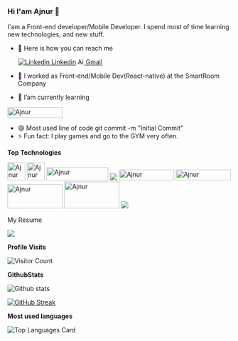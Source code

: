 ### Hi I'am Ajnur 👋


I'am a Front-end developer/Mobile Developer. I spend most of time learning new technologies, and new stuff.


- 🔭 Here is how you can reach me
 
     [![Linkedin](https://i.stack.imgur.com/gVE0j.png) Linkedin](https://linkedin.com/in/ajnur-radovic)
     <a href='mailto:ajnurradovic1@gmail.com'>
     <img src='https://findicons.com/files/icons/1696/once/48/mail.png' width="14" height="14" alt='Ajnur'/>
     Gmail
     </a>

- 👯 I worked as Front-end/Mobile Dev(React-native) at the SmartRoom Company
- 🌱 I’am currently learning 
<img src='https://camo.githubusercontent.com/bdc2ad7847367dd9c66145d51470095066fcb1ac514b26e2a2785f7ae96a1f1f/68747470733a2f2f696d672e736869656c64732e696f2f62616467652f2d4e6f64656a732d3343383733413f7374796c653d666f722d7468652d6261646765266c6162656c436f6c6f723d626c61636b266c6f676f3d6e6f64652e6a73266c6f676f436f6c6f723d334338373341'                           width="124" height="24"   alt='Ajnur'>


- 😄 Most used line of code git commit -m "Initial Commit"
- ⚡ Fun fact: I play games and go to the GYM very often.



<strong>Top Technologies</strong>

<a>
<img src='https://cdn0.iconfinder.com/data/icons/social-network-7/50/22-512.png' width="40" height="40" alt='Ajnur'></img> 
<img src='https://www.kindpng.com/picc/m/464-4640184_css3-png-download-css-icon-transparent-png.png' width="40" height="40" alt='Ajnur'></img> 
<img src='http://tailwind1-wpengine.netdna-ssl.com/wp-content/uploads/2014/03/logo-1024x274.png' width="139" height="29" alt='Ajnur'></img> 
</a>
<img src='https://camo.githubusercontent.com/82cd498d68f1929233bffb5d3bd2229cb0a97728b4983ee3a607c1941a9c9b7b/68747470733a2f2f696d672e736869656c64732e696f2f62616467652f2d4a6176617363726970742d4630444234463f7374796c653d666f722d7468652d6261646765266c6162656c436f6c6f723d626c61636b266c6f676f3d6a617661736372697074266c6f676f436f6c6f723d463044423446'/>
<img src='https://miro.medium.com/max/3242/1*WgiC7P0tNvtHMnhMztIO5Q.png' width="124" height="24" alt='Ajnur'> 
<img src='https://encrypted-tbn0.gstatic.com/images?q=tbn:ANd9GcQmYnGbJ-pu-oDYspe4sFSVIrQjdr0P0Kku8g&usqp=CAU' width="124" height="24" alt='Ajnur'></img> 
<img  width="124" height="54" alt='Ajnur' src='https://miro.medium.com/max/724/0*oGyg1mbyXIHa3TIX.png'/>
<img  width="124" height="60" alt='Ajnur' src='https://liginc.co.jp/wp-content/uploads/2022/05/26153434/1200_630-1-2.jpg'/>
<img src='https://camo.githubusercontent.com/8e4a668bb3e69b0ab12ff19e5038b089ea85543993268a965f6cebe6ca2b4d9a/68747470733a2f2f696d672e736869656c64732e696f2f62616467652f2d52656163742d3631444246423f7374796c653d666f722d7468652d6261646765266c6162656c436f6c6f723d626c61636b266c6f676f3d7265616374266c6f676f436f6c6f723d363144424642'/>

</img>


</img>

My Resume

<a href='https://windows-recreation.netlify.app/images/icons/frontEnd.pdf'>
 <img src='https://img2.pngio.com/resume-icons-free-download-png-and-svg-resume-icon-png-200_200.png' >
 </img>
</a>

<strong>Profile Visits</strong> 

![Visitor Count](https://profile-counter.glitch.me/{tekila12}/count.svg)










<strong>GithubStats</strong>

![Github stats](https://github-readme-stats.vercel.app/api?username=tekila12&theme=radical&show_icons=true&count_private=true)

[![GitHub Streak](https://streak-stats.demolab.com?user=tekila12&theme=Javascript-dark)](https://git.io/streak-stats)






<strong>Most used languages</strong>

![Top Languages Card](https://github-readme-stats.vercel.app/api/top-langs/?username=tekila12)
